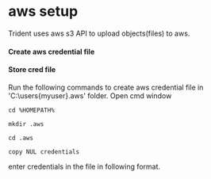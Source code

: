 # aws setup
Trident uses aws s3 API to upload objects(files) to aws. 
#### Create aws credential file
#### Store cred file
Run the following commands to create aws credential file in 'C:\users\{myuser}\.aws' folder.
Open cmd window

    cd %HOMEPATH%

    mkdir .aws

    cd .aws

    copy NUL credentials

enter credentials in the file in following format. 